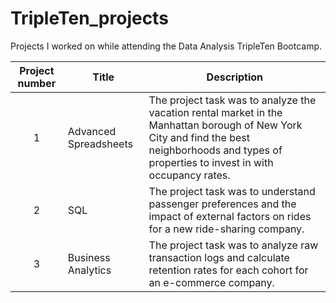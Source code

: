 # TripleTen_projects
Projects I worked on while attending the Data Analysis TripleTen Bootcamp.


| Project number | Title | Description |
| :-----------: | ----------- |----------- |
| 1 | Advanced Spreadsheets| The project task was to analyze the vacation rental market in the Manhattan borough of New York City and find the best neighborhoods and types of properties to invest in with occupancy rates. |
| 2 | SQL | The project task was to understand passenger preferences and the impact of external factors on rides for a new ride-sharing company. |
| 3 | Business Analytics | The project task was to analyze raw transaction logs and calculate retention rates for each cohort for an e-commerce company. |
